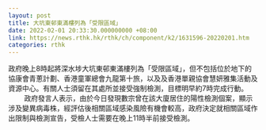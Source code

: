 ```yaml
---
layout: post
title: 大坑東邨東滿樓列為「受限區域」
date: 2022-02-01 20:33:30.000000000 +08:00
link: https://news.rthk.hk/rthk/ch/component/k2/1631596-20220201.htm
categories: rthk
---
```


政府晚上8時起將深水埗大坑東邨東滿樓列為「受限區域」，但不包括位於地下的協康會青蔥計劃、香港童軍總會九龍第十旅，以及及香港單親協會慧妍雅集活動及資源中心。有關人士須留在其處所並接受強制檢測，目標明早約7時完成行動。
　　 
政府發言人表示，由於今日發現數宗曾在該大廈居住的陽性檢測個案，顯示涉及變異病毒株，經評估後相關區域感染風險有機會較高，政府決定就相關區域作出限制與檢測宣告，受檢人士需要在晚上11時半前接受檢測。
